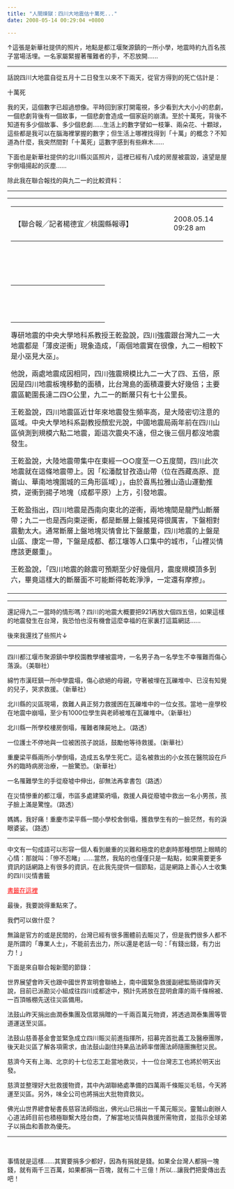 ```yaml
---
title: "人間煉獄：四川大地震估十萬死..."
date: 2008-05-14 00:29:04 +0800

---
```









↑這張是新華社提供的照片，地點是都江堰聚源鎮的一所小學，地震時約九百名孩子當場活埋。一名家屬緊握著罹難者的手，不忍放開......





---





話說四川大地震自從五月十二日發生以來不下兩天，從官方得到的死亡估計是：



十萬死



我的天，這個數字已超過想像。平時回到家打開電視，多少看到大大小小的悲劇，一個悲劇背後有一個故事，一個悲劇會造成一個家庭的崩潰。至於十萬死，背後不知道有多少個故事、多少個悲劇......生活上的數字譬如一枝筆、兩朵花、十顆球，這些都是我可以在腦海裡掌握的數字；但生活上哪裡找得到「十萬」的概念？不知道為什麼，我突然間對「十萬死」這數字感到有些麻木......



下面也是新華社提供的北川縣災區照片，這裡已經有八成的房屋被震毀，遠望是屋宇倒塌揚起的灰塵......







除此我在聯合報找的與九二一的比較資料：





---



<table cellspacing="3" cellpadding="0" width="100%" border="0"><tbody><tr><td><table cellspacing="0" cellpadding="0" width="100%" border="0"><tbody><tr><td class="story_author" width="75%">

【聯合報╱記者楊德宜／桃園縣報導】

</td><td class="story_author" width="25%">

2008.05.14 09:28 am

</td></tr></tbody></table></td></tr><tr><td class="story_author"> </td></tr><tr><td valign="top">



 



<table class="border" cellspacing="0" cellpadding="6" width="214" align="center" border="0"><tbody><tr><td width="200">



</td></tr><tr><td class="photo_explanation"> 

 </td></tr></tbody></table>



專研地震的中央大學地科系教授王乾盈說，四川強震跟台灣九二一大地震都是「薄皮逆衝」現象造成，「兩個地震實在很像，九二一相較下是小巫見大巫」。



他說，兩處地震成因相同，四川強震規模比九二一大了四、五倍，原因是四川地震板塊移動的面積，比台灣島的面積還要大好幾倍；主要震區範圍長達二四○公里，九二一的斷層只有七十公里長。



王乾盈說，四川地震區近廿年來地震發生頻率高，是大陸密切注意的區域。中央大學地科系副教授顏宏元說，中國地震局兩年前在四川山區偵測到規模六點二地震，距這次震央不遠，但之後三個月都沒地震發生。



王乾盈說，大陸地震帶集中在東經一○○度至一○五度間，四川此次地震就在這條地震帶上。因「松潘酖甘孜造山帶（位在西藏高原、崑崙山、華南地塊圍城的三角形區域）」，由於喜馬拉雅山造山運動推擠，逆衝到揚子地塊（成都平原）上方，引發地震。



王乾盈指出，四川地震是西南向東北的逆衝，兩地塊間是龍門山斷層帶；九二一也是西向東逆衝，都是斷層上盤搖晃得很厲害，下盤相對震動太大。通常斷層上盤地塊災情會比下盤嚴重，四川地震的上盤是山區、康定一帶，下盤是成都、都江堰等人口集中的城市，「山裡災情應該更嚴重」。



王乾盈說，「四川地震的餘震可預期至少好幾個月，震度規模頂多到六，畢竟這樣大的斷層面不可能斷得乾乾淨淨，一定還有摩擦」。 



</td></tr></tbody></table>



---



還記得九二一當時的情形嗎？四川的地震大概要把921再放大個四五倍，如果這樣的地震發生在台灣，我恐怕也沒有機會這麼幸福的在家裏打這篇網誌......



後來我還找了些照片↓





---







四川都江堰市聚源鎮中學校園教學樓被震垮，一名男子為一名學生不幸罹難而傷心落淚。（美聯社）







綿竹市漢旺鎮一所中學震塌，傷心欲絕的母親，守著被埋在瓦礫堆中、已沒有知覺的兒子，哭求救援。（新華社）







北川縣的災區現場，救難人員正努力救援困在瓦礫堆中的一位女孩。當地一座學校在地震中崩塌，至少有1000位學生與老師被堆在瓦礫堆中。（新華社）







北川縣一所學校樓房倒塌，罹難者陳屍地上。（路透）







一位護士不停地與一位被困孩子說話，鼓勵他等待救援。（新華社）











重慶梁平縣兩所小學倒塌，造成五名學生死亡。這名被救出的小女孩在醫院設在戶外的臨時病房治療，一臉驚恐。（新華社）







一名罹難學生的手從廢墟中伸出，卻無法再拿書包（路透）







在災情慘重的都江堰，市區多處建築坍塌，救援人員從廢墟中救出一名小男孩，孩子臉上滿是驚惶。（路透）







媽媽，我好痛！重慶市梁平縣一間小學校舍倒塌，獲救學生有的一臉茫然，有的淚眼婆娑。（路透）





---



中文有一句成語可以形容一個人看到嚴重的災難和極度的悲劇時那種想閉上眼睛的心情：那就叫：「慘不忍睹」......當然，我貼的也僅僅只是一點點，如果需要更多資訊的話網路上有很多的資訊，在此我先提供一個節點，這是網路上善心人士收集的四川災情書籤



<a style="COLOR: rgb(255,0,0)" href="http://bookmark.udn.com/tag.jsp?days=all&tag=%E5%9B%9B%E5%B7%9D%E5%A4%A7%E5%9C%B0%E9%9C%87">書籤在這裡</a>



最後，我要說得重點來了。



我們可以做什麼？



無論是官方的或是民間的，台灣已經有很多團體前去賑災了，但是我們很多人都不是所謂的「專業人士」，不能前去出力，所以還是老話一句：「有錢出錢，有力出力！」















下面是來自聯合報新聞的節錄：



世界展望會昨天也跟中國世界宣明會聯絡上，南中國緊急救援副總監簡祺偉昨天說，目前已派勘災小組成往四川成都途中，預計先將放在昆明倉庫的兩千條棉被、一百頂帳棚先送往災區備用。



法鼓山昨天捐出由潤泰集團及信眾捐贈的一千兩百萬元物資，將透過潤泰集團等管道運送至災區。



法鼓山慈善基金會並緊急成立四川賑災前進指揮所，招募完首批義工及醫療團隊，後天赴災區了解各項需求，由法鼓山副住持果品法師率僧團法師隨團撫慰災民。



慈濟今天有上海、北京的十七位志工赴當地救災，十一位台灣志工也將於明天出發。



慈濟並整理好大批救援物資，其中內湖聯絡處準備的四萬兩千條賑災毛毯，今天將運至災區。另外，味全公司也將捐出大批物資救災。



佛光山世界總會秘書長慈容法師指出，佛光山已捐出一千萬元賑災。靈鷲山創辦人心道法師目前也積極聯繫大陸台商，了解當地災情與救援所需物資，並指示全球弟子以捐血和善款為優先。



---





 

事情就是這樣......其實要捐多少都好，因為有捐就是錢。如果全台灣人都捐一塊錢，就有兩千三百萬，如果都捐一百塊，就有二十三億！所以...讓我們把愛傳出去吧！


























